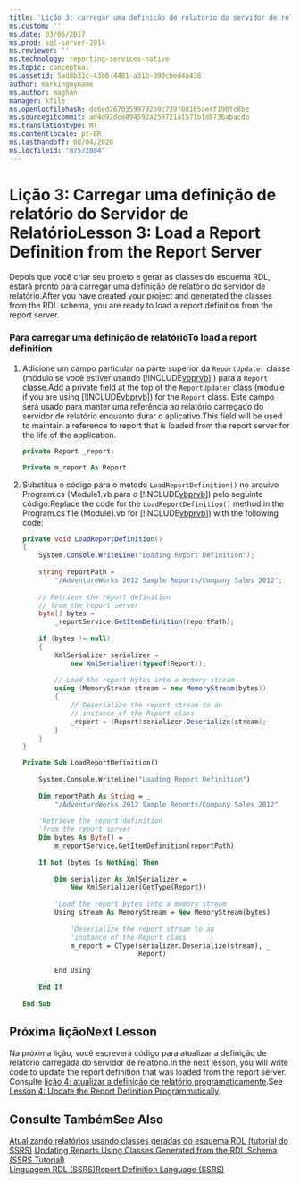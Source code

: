```yaml
---
title: 'Lição 3: carregar uma definição de relatório do servidor de relatório | Microsoft Docs'
ms.custom: ''
ms.date: 03/06/2017
ms.prod: sql-server-2014
ms.reviewer: ''
ms.technology: reporting-services-native
ms.topic: conceptual
ms.assetid: 5ad8b31c-43b0-4481-a31b-090cbed4a438
author: markingmyname
ms.author: maghan
manager: kfile
ms.openlocfilehash: dc6ed26703599792b9c739f8d185ae4f190fc8be
ms.sourcegitcommit: ad4d92dce894592a259721a1571b1d8736abacdb
ms.translationtype: MT
ms.contentlocale: pt-BR
ms.lasthandoff: 08/04/2020
ms.locfileid: "87572884"
---
```

# <a name="lesson-3-load-a-report-definition-from-the-report-server"></a><span data-ttu-id="bacf5-102">Lição 3: Carregar uma definição de relatório do Servidor de Relatório</span><span class="sxs-lookup"><span data-stu-id="bacf5-102">Lesson 3: Load a Report Definition from the Report Server</span></span>
  <span data-ttu-id="bacf5-103">Depois que você criar seu projeto e gerar as classes do esquema RDL, estará pronto para carregar uma definição de relatório do servidor de relatório.</span><span class="sxs-lookup"><span data-stu-id="bacf5-103">After you have created your project and generated the classes from the RDL schema, you are ready to load a report definition from the report server.</span></span>  
  
### <a name="to-load-a-report-definition"></a><span data-ttu-id="bacf5-104">Para carregar uma definição de relatório</span><span class="sxs-lookup"><span data-stu-id="bacf5-104">To load a report definition</span></span>  
  
1.  <span data-ttu-id="bacf5-105">Adicione um campo particular na parte superior da `ReportUpdater` classe (módulo se você estiver usando [!INCLUDE[vbprvb](../includes/vbprvb-md.md)] ) para a `Report` classe.</span><span class="sxs-lookup"><span data-stu-id="bacf5-105">Add a private field at the top of the `ReportUpdater` class (module if you are using [!INCLUDE[vbprvb](../includes/vbprvb-md.md)]) for the `Report` class.</span></span> <span data-ttu-id="bacf5-106">Este campo será usado para manter uma referência ao relatório carregado do servidor de relatório enquanto durar o aplicativo.</span><span class="sxs-lookup"><span data-stu-id="bacf5-106">This field will be used to maintain a reference to report that is loaded from the report server for the life of the application.</span></span>  
  
    ```csharp  
    private Report _report;  
    ```  
  
    ```vb  
    Private m_report As Report  
    ```  
  
2.  <span data-ttu-id="bacf5-107">Substitua o código para o método `LoadReportDefinition()` no arquivo Program.cs (Module1.vb para o [!INCLUDE[vbprvb](../includes/vbprvb-md.md)]) pelo seguinte código:</span><span class="sxs-lookup"><span data-stu-id="bacf5-107">Replace the code for the `LoadReportDefinition()` method in the Program.cs file (Module1.vb for [!INCLUDE[vbprvb](../includes/vbprvb-md.md)]) with the following code:</span></span>  
  
    ```csharp  
    private void LoadReportDefinition()  
    {  
        System.Console.WriteLine("Loading Report Definition");  
  
        string reportPath =   
            "/AdventureWorks 2012 Sample Reports/Company Sales 2012";  
  
        // Retrieve the report definition   
        // from the report server  
        byte[] bytes =   
            _reportService.GetItemDefinition(reportPath);  
  
        if (bytes != null)  
        {  
            XmlSerializer serializer =   
                new XmlSerializer(typeof(Report));  
  
            // Load the report bytes into a memory stream  
            using (MemoryStream stream = new MemoryStream(bytes))  
            {  
                // Deserialize the report stream to an   
                // instance of the Report class  
                _report = (Report)serializer.Deserialize(stream);  
            }  
        }  
    }  
    ```  
  
    ```vb  
    Private Sub LoadReportDefinition()  
  
        System.Console.WriteLine("Loading Report Definition")  
  
        Dim reportPath As String = _  
            "/AdventureWorks 2012 Sample Reports/Company Sales 2012"  
  
        'Retrieve the report definition   
        'from the report server  
        Dim bytes As Byte() = _  
            m_reportService.GetItemDefinition(reportPath)  
  
        If Not (bytes Is Nothing) Then  
  
            Dim serializer As XmlSerializer = _  
                New XmlSerializer(GetType(Report))  
  
            'Load the report bytes into a memory stream  
            Using stream As MemoryStream = New MemoryStream(bytes)  
  
                'Deserialize the report stream to an   
                'instance of the Report class  
                m_report = CType(serializer.Deserialize(stream), _  
                                 Report)  
  
            End Using  
  
        End If  
  
    End Sub  
    ```  
  
## <a name="next-lesson"></a><span data-ttu-id="bacf5-108">Próxima lição</span><span class="sxs-lookup"><span data-stu-id="bacf5-108">Next Lesson</span></span>  
 <span data-ttu-id="bacf5-109">Na próxima lição, você escreverá código para atualizar a definição de relatório carregada do servidor de relatório.</span><span class="sxs-lookup"><span data-stu-id="bacf5-109">In the next lesson, you will write code to update the report definition that was loaded from the report server.</span></span> <span data-ttu-id="bacf5-110">Consulte [lição 4: atualizar a definição de relatório programaticamente](../../2014/tutorials/lesson-4-update-the-report-definition-programmatically.md).</span><span class="sxs-lookup"><span data-stu-id="bacf5-110">See [Lesson 4: Update the Report Definition Programmatically](../../2014/tutorials/lesson-4-update-the-report-definition-programmatically.md).</span></span>  
  
## <a name="see-also"></a><span data-ttu-id="bacf5-111">Consulte Também</span><span class="sxs-lookup"><span data-stu-id="bacf5-111">See Also</span></span>  
 <span data-ttu-id="bacf5-112">[Atualizando relatórios usando classes geradas do esquema RDL &#40;tutorial do SSRS&#41;](../../2014/tutorials/updating-reports-using-classes-generated-from-the-rdl-schema-ssrs-tutorial.md) </span><span class="sxs-lookup"><span data-stu-id="bacf5-112">[Updating Reports Using Classes Generated from the RDL Schema &#40;SSRS Tutorial&#41;](../../2014/tutorials/updating-reports-using-classes-generated-from-the-rdl-schema-ssrs-tutorial.md) </span></span>  
 [<span data-ttu-id="bacf5-113">Linguagem RDL &#40;SSRS&#41;</span><span class="sxs-lookup"><span data-stu-id="bacf5-113">Report Definition Language &#40;SSRS&#41;</span></span>](../reporting-services/reports/report-definition-language-ssrs.md)  
  
  
